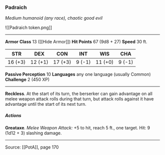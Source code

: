 ### Padraich
_Medium humanoid (any race), chaotic good evil_

![[Padraich token.png]]


---

**Armor Class** 13 ([[Hide Armor]])
**Hit Points** 67 (9d8 + 27)
**Speed** 30 ft.

| STR     | DEX     | CON     | INT     | WIS     | CHA     |
|---------|---------|---------|---------|---------|---------|
| 16 (+3) | 12 (+1) | 17 (+3) | 9 (-1) | 11 (+0) | 9 (-1) |

**Passive Perception** 10
**Languages** any one language (usually Common)
**Challenge** 2 (450 XP)

---

**Reckless**. At the start of its turn, the berserker can gain advantage on all melee weapon attack rolls during that turn, but attack rolls against it have advantage until the start of its next turn.

##### Actions
**Greataxe**. _Melee Weapon Attack:_ +5 to hit, reach 5 ft., one target. Hit: 9 (1d12 + 3) slashing damage.


---

Source: [[PotA]], page 170